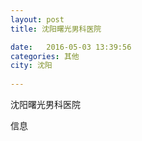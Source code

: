 ```yaml
--- 
layout: post 
title: 沈阳曙光男科医院

date:   2016-05-03 13:39:56 
categories: 其他  
city: 沈阳
  
--- 
```

   
沈阳曙光男科医院

信息

